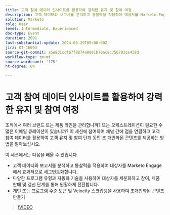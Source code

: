 ```yaml
---
title: 고객 참여 데이터 인사이트를 활용하여 강력한 유지 및 참여 여정
description: 고객 데이터와 보고서를 분석하고 통찰력을 적용하여 대상자를 Marketo Engage에서 효과적으로 세그먼트화합니다. 다양한 프로그램 유형과 자동화 기술을 사용하여 대상자를 세분화하고 참여, 제품 판매 및 갱신 단계를 통해 원활하게 전환합니다. 개인 또는 프로그램 수준 토큰 및 Velocity 스크립팅을 사용하여 초개인화된 콘텐츠 만들기 "
solution: Marketo
role: User
level: Intermediate, Experienced
doc-type: Event
duration: 2091
last-substantial-update: 2024-08-29T00:00:00Z
jira: KT-16003
source-git-commit: a5e8d1ccfb7f8874a0081b70ac8c756702ce438d
workflow-type: tm+mt
source-wordcount: '175'
ht-degree: 0%

---
```



# 고객 참여 데이터 인사이트를 활용하여 강력한 유지 및 참여 여정

조직에서 여러 브랜드 또는 제품 라인을 관리합니까? 또는 오케스트레이션이 필요한 수많은 이메일 큐레이션이 있습니까? 이 세션에 참여하여 채널 간에 점을 연결하고 고객 참여 데이터를 활용하여 고객 유지 및 참여 단계 동안 초 개인화된 콘텐츠를 제공하는 방법을 알아보십시오.

이 세션에서는 다음을 배울 수 있습니다.

* 고객 데이터와 보고서를 분석하고 통찰력을 적용하여 대상자를 Marketo Engage에서 효과적으로 세그먼트화합니다.
* 다양한 프로그램 유형과 자동화 기술을 사용하여 대상자를 세분화하고 참여, 제품 판매 및 갱신 단계를 통해 원활하게 전환합니다.
* 개인 또는 프로그램 수준 토큰 및 Velocity 스크립팅을 사용하여 초개인화된 콘텐츠 만들기

>[!VIDEO](https://video.tv.adobe.com/v/3432946/?learn=on)

